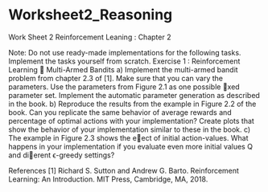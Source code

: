 # Worksheet2_Reasoning
Work Sheet 2 Reinforcement Leaning : Chapter 2


Note:
Do not use ready-made implementations for the following tasks. Implement the tasks yourself from
scratch.
Exercise 1 :
Reinforcement Learning  Multi-Armed Bandits
a) Implement the multi-armed bandit problem from chapter 2.3 of [1]. Make sure that you can
vary the parameters. Use the parameters from Figure 2.1 as one possible xed parameter set.
Implement the automatic parameter generation as described in the book.
b) Reproduce the results from the example in Figure 2.2 of the book. Can you replicate the same
behavior of average rewards and percentage of optimal actions with your implementation? Create
plots that show the behavior of your implementation similar to these in the book.
c) The example in Figure 2.3 shows the eect of initial action-values. What happens in your
implementation if you evaluate even more initial values Q and dierent ϵ-greedy settings?


References
[1] Richard S. Sutton and Andrew G. Barto. Reinforcement Learning: An Introduction. MIT Press,
Cambridge, MA, 2018.
